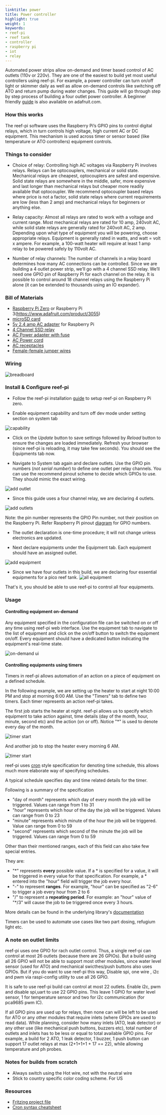 ```yaml
---
linktitle: power
title: Power controller
highlight: true
weight: 1
keywords:
- reef-pi
- reef tank
- controller
- raspberry pi
- iot
- relay
---
```


Automated power strips allow on-demand and timer based control of AC outlets (110v or 220v). They are one of the easiest to build yet most useful controllers using reef-pi. For example, a power controller can turn on/off light or skimmer daily as well as allow on-demand controls like switching off ATO and return pump during water changes. This guide will go through step by step process of building a four outlet power controller. A beginner friendly [guide](https://learn.adafruit.com/reef-pi-power-controller) is also available on adafruit.com.

### How this works

The reef-pi software uses the Raspberry Pi’s GPIO pins to control digital relays, which in turn controls high voltage, high current AC or DC equipment. This mechanism is used across timer or sensor based (like temperature or ATO controllers) equipment controls.


### Things to consider

- Choice of relay: Controlling high AC voltages via Raspberry Pi involves relays. Relays can be optocouplers, mechanical or solid state. Mechanical relays are cheapest, optocouplers are safest and expensive. Solid state relays are somewhere in the middle, safer, more expensive and last longer than mechanical relays but cheaper more readily available that optocoupler. We recommend optocoupler based relays where price is not a factor, solid state relays where current requirements are low (less than 2 amp) and mechanical relays for beginners or anything else. 

- Relay capacity: Almost all relays are rated to work with a voltage and current range. Most mechanical relays are rated for 10 amp, 240volt AC, while solid state relays are generally rated for 240volt AC, 2 amp. Depending upon what type of equipment you will be powering, choose appropriate relays. Equipment is generally rated in watts, and watt = volt x ampere. For example, a 100-watt heater will require at least 1 amp relay to be powered safely by 110volt AC.

- Number of relay channels: The number of channels in a relay board determines how many AC connections can be controlled. Since we are building a 4 outlet power strip, we’ll go with a 4 channel SSD relay. We’ll need one GPIO pin of Raspberry Pi for each channel on the relay. It is possible to control around 18 channel relays using the Raspberry Pi alone (it can be extended to thousands using an IO expander).


### Bill of Materials

- [Raspberry Pi Zero](https://www.adafruit.com/product/3400) or Raspberry Pi 3(https://www.adafruit.com/product/3055) 
- [microSD card](https://www.adafruit.com/product/2693)
- [5v 2.4 amp AC adapter](https://www.adafruit.com/product/1995) for Raspberry Pi
- [4 Channel SSD relay](https://www.amazon.com/gp/product/B00ZZVQR5Q/)
- [AC Power adapter with fuse](https://www.amazon.com/gp/product/B00ME5YAPK)
- [AC Power cord](https://www.amazon.com/gp/product/B00005113L/)
- [AC receptacles](https://www.amazon.com/gp/product/B002DQT5UK/)
- [Female-female jumper wires](https://www.amazon.com/gp/product/B00DJY4RS0)

### Wiring

![breadboard](https://reef-pi.github.io/img/power/breadboard.png)


### Install & Configure reef-pi

- Follow the reef-pi installation [guide](/general-guides/install) to setup reef-pi on Raspberry Pi zero.

- Enable equipment capability and turn off dev mode under setting section on system tab


![capability](https://reef-pi.github.io/img/power/capability.png)

- Click on the *Update* button to save settings followed by *Reload* button to ensure the changes are loaded immediately. Refresh your browser (since reef-pi is reloading, it may take few seconds). You should see the Equipments tab now.

- Navigate to System tab again and declare outlets. Use the GPIO pin numbers (*not serial number*) to define one outlet per relay channels. You can use the recommend pinout scheme to decide which GPIOs to use. They should mimic the exact wiring.


![add outlet](https://reef-pi.github.io/img/power/outlet_add.png)

- Since this guide uses a four channel relay, we are declaring 4 outlets.

![add outlets](https://reef-pi.github.io/img/power/outlet_all.png)


Note: the pin number represents the GPIO Pin number, not their position on the Raspberry Pi. Refer Raspberry Pi pinout [diagram](http://www.jameco.com/Jameco/workshop/circuitnotes/raspberry_pi_circuit_note_fig2.jpg) for GPIO numbers.

- The outlet declaration is one-time procedure; it will not change unless electronics are updated.

- Next declare equipments under the Equipment tab. Each equipment should have an assigned outlet. 

![add equipment](https://reef-pi.github.io/img/power/add_equipment.png)

- Since we have four outlets in this build, we are declaring four essential equipments for a pico reef tank.
![all equipment](https://reef-pi.github.io/img/power/all_equipment.png)

That's it, you should be able to use reef-pi to control all four equipments.

### Usage

#### Controlling equipment on-demand

Any equipment specified in the configuration file can be switched on or off any time using reef-pi web interface. Use the equipment tab to navigate to the list of equipment and click on the on/off button to switch the equipment on/off. Every equipment should have a dedicated button indicating the equipment's real-time state.

![on-demand ui](https://reef-pi.github.io/img/power/on-demand.png)

#### Controlling equipments using timers

Timers in reef-pi allows automation of an action on a piece of equipment on a defined schedule.

In the following example, we are setting up the heater to start at night 10:00 PM and stop at morning 6:00 AM. Use the "Timers" tab to define two timers. Each timer represents an action reef-pi takes. 

The first job starts the heater at night. reef-pi allows us to specify which equipment to take action against, time details (day of the month, hour, minute, second etc) and the action (on or off). Notice "\*" is used to denote every day of the month.

![timer start](https://reef-pi.github.io/img/power/timer_start.png)

And another job to stop the heater every morning 6 AM.

![timer start](https://reef-pi.github.io/img/power/timer_stop.png)

reef-pi uses [cron](https://en.wikipedia.org/wiki/Cron) style specification for denoting time schedule, this allows much more elaborate way of specifying schedules. 

A typical schedule specifies day and time related details for the timer.

Following is a summary of the specification

- "day of month" represents which day of every month the job will be triggered. Values can range from 1 to 31
- "hour" represents which hour of the day the job will be triggered. Values can range from 0 to 23
- "minute" represents which minute of the hour the job will be triggered. Value can range from 0 to 59
- "second" represents which second of the minute the job will be triggered. Values can range from 0 to 59


Other than their mentioned ranges, each of this field can also take few special entries.

They are:

- "\*" represents **every** possible value. If a \* is specified for a value, it will be triggered in every value for that specification. For example, a \* entered into the "hour" field will trigger the job every hour.
- "-" to represent **ranges**. For example, "hour" can be specified as "2-6" to trigger a job every hour from 2 to 6
- "/" to represent a **repeating period**. For example: an "hour" value of "\*/3" will cause the job to be triggered once every 3 hours.

More details can be found in  the underlying library's [documentation](https://godoc.org/github.com/robfig/cron#hdr-CRON_Expression_Format)

Timers can be used to automate use cases like two part dosing, refugium light etc.

### A note on outlet limits

reef-pi uses one GPIO  for rach outlet control. Thus, a single reef-pi can control at most 26 outlets (because there are 26 GPIOs). But a build using all 26 GPIO will not be able to support most other modules, since water level sensor (used for ATO) and mechanical swicthes/push buttons also uses GPIOs. But if you do want to use reef-pi this way, Disable spi, one wire , i2c and pwm via raspi-config utility to use all 26 GPIO.

It is safe to use reef-pi build can control at most 22 outlets. Enable i2c, pwm and disable spi,uart to use 22 GPIO pins. This leave 1 GPIO for water level sensor, 1 for temperature sensor and two for i2c communication (for pca9685 pwm IC).

If all GPIO pins are used up for relays, then none can will be left to be used for ATO or any other modules that require inlets (where GPIOs are used to read data). While planning, consider how many inlets (ATO, leak detector) or any other use (like mechanical push buttons, buzzers etc), total number of outlets and inlets has to be less or equal to total available GPIO pins. For example, a build for 2 ATO, 1 leak detector, 1 buzzer, 1 push button can support 17 outlet relays at max (2+1+1+1 + 17 == 22), while allowing temperature and ph probes.

### Notes for builds from scratch

- Always switch using the Hot wire, not with the neutral wire
- Stick to country specific color coding scheme. For US


### Resources

- [Fritzing project file](https://github.com/reef-pi/DesignFiles/raw/master/PowerStrip.fzz)
- [Cron syntax cheatsheet](https://healthchecks.io/docs/cron/)

